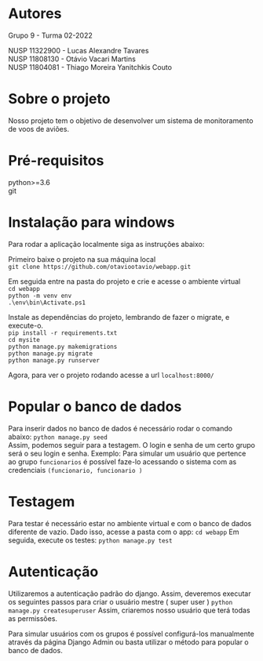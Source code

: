 # Autores

Grupo 9 - Turma 02-2022

NUSP 11322900 - Lucas Alexandre Tavares \
NUSP 11808130 - Otávio Vacari Martins \
NUSP 11804081 - Thiago Moreira Yanitchkis Couto

# Sobre o projeto

Nosso projeto tem o objetivo de desenvolver um sistema de monitoramento de voos de aviões.

# Pré-requisitos

python>=3.6 \
git

# Instalação para windows

Para rodar a aplicação localmente siga as instruções abaixo:

Primeiro baixe o projeto na sua máquina local\
```git clone https://github.com/otaviootavio/webapp.git```

Em seguida entre na pasta do projeto e crie e acesse o ambiente virtual \
```cd webapp```\
```python -m venv env```\
```.\env\bin\Activate.ps1```

Instale as dependências do projeto, lembrando de fazer o migrate, e execute-o.\
```pip install -r requirements.txt```\
```cd mysite```\
```python manage.py makemigrations```\
```python manage.py migrate```\
```python manage.py runserver```

Agora, para ver o projeto rodando acesse a url ```localhost:8000/```

# Popular o banco de dados
Para inserir dados no banco de dados é necessário rodar o comando abaixo:
```python manage.py seed```\
Assim, podemos seguir para a testagem. O login e senha de um certo grupo será o seu login e senha. Exemplo: Para simular um usuário que pertence ao grupo ```funcionarios``` é possível faze-lo acessando o sistema com as credenciais ```(funcionario, funcionario )```

# Testagem
Para testar é necessário estar no ambiente virtual e com o banco de dados diferente de vazio. Dado isso, acesse a pasta com o app:
```cd webapp```
Em seguida, execute os testes:
```python manage.py test```

# Autenticação

Utilizaremos a autenticação padrão do django. Assim, deveremos executar os seguintes passos para criar o usuário mestre ( super user )
```python manage.py createsuperuser```
Assim, criaremos nosso usuário que terá todas as permissões.

Para simular usuários com os grupos é possível configurá-los manualmente através da página Django Admin ou basta utilizar o método para popular o banco de dados.